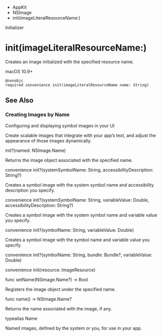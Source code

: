 

- AppKit
- NSImage
-  init(imageLiteralResourceName:) 

Initializer

# init(imageLiteralResourceName:)

Creates an image initialized with the specified resource name.

macOS 10.9+

``` source
@nonobjc
required convenience init(imageLiteralResourceName name: String)
```

## See Also

### Creating Images by Name

Configuring and displaying symbol images in your UI

Create scalable images that integrate with your app’s text, and adjust the appearance of those images dynamically.

init?(named: NSImage.Name)

Returns the image object associated with the specified name.

convenience init?(systemSymbolName: String, accessibilityDescription: String?)

Creates a symbol image with the system symbol name and accessibility description you specify.

convenience init?(systemSymbolName: String, variableValue: Double, accessibilityDescription: String?)

Creates a symbol image with the system symbol name and variable value you specify.

convenience init?(symbolName: String, variableValue: Double)

Creates a symbol image with the symbol name and variable value you specify.

convenience init?(symbolName: String, bundle: Bundle?, variableValue: Double)

convenience init(resource: ImageResource)

func setName(NSImage.Name?) -> Bool

Registers the image object under the specified name.

func name() -> NSImage.Name?

Returns the name associated with the image, if any.

typealias Name

Named images, defined by the system or you, for use in your app.

